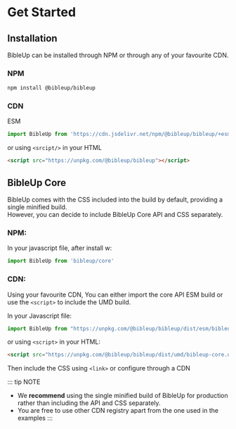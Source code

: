 # Get Started

## Installation
BibleUp can be installed through NPM or through any of your favourite CDN.

### NPM

``` bash
npm install @bibleup/bibleup
```

### CDN
ESM

``` js
import BibleUp from 'https://cdn.jsdelivr.net/npm/@bibleup/bibleup/+esm'
```

or using `<srcipt/>` in your HTML

``` html
<script src="https://unpkg.com/@bibleup/bibleup"></script>
```

## BibleUp Core
BibleUp comes with the CSS included into the build by default, providing a single minified build.<br>However, you can decide to include BibleUp Core API and CSS separately.

### NPM:
 
In your javascript file, after install w:

``` js
import BibleUp from 'bibleup/core'
```

### CDN:
Using your favourite CDN, You can either import the core API ESM build or use the `<script>` to include the UMD build.

In your Javascript file: 

``` js
import BibleUp from "https://unpkg.com/@bibleup/bibleup/dist/esm/bibleup-core.esm.min.js"
```

or using `<script>` in your HTML:

``` html
<script src="https://unpkg.com/@bibleup/bibleup/dist/umd/bibleup-core.umd.min.js"></script>
```

Then include the CSS using `<link>` or configure through a CDN

::: tip NOTE
- We **recommend** using the single minified build of BibleUp for production rather than including the API and CSS separately.
- You are free to use other CDN registry apart from the one used in the examples
:::